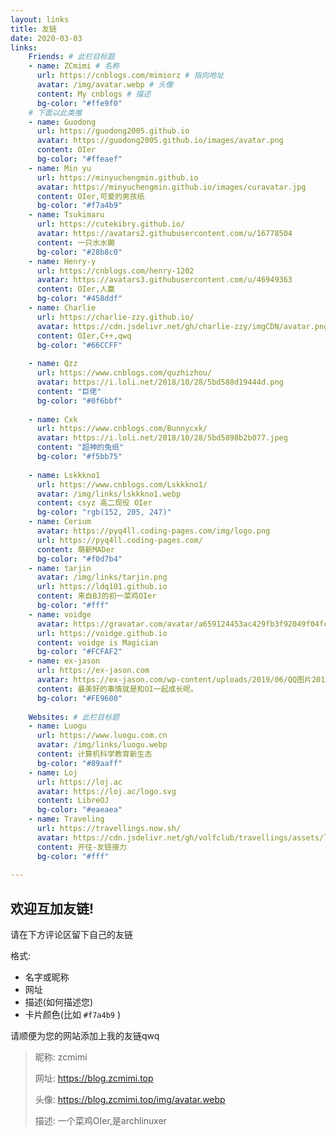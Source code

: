 ```yaml
---
layout: links
title: 友链
date: 2020-03-03
links:
    Friends: # 此栏目标题
    - name: ZCmimi # 名称
      url: https://cnblogs.com/mimiorz # 指向地址
      avatar: /img/avatar.webp # 头像
      content: My cnblogs # 描述
      bg-color: "#ffe9f0"
    # 下面以此类推
    - name: Guodong
      url: https://guodong2005.github.io
      avatar: https://guodong2005.github.io/images/avatar.png
      content: OIer
      bg-color: "#ffeaef"
    - name: Min yu
      url: https://minyuchengmin.github.io
      avatar: https://minyuchengmin.github.io/images/curavatar.jpg
      content: OIer,可爱的男孩纸
      bg-color: "#f7a4b9"
    - name: Tsukimaru
      url: https://cutekibry.github.io/
      avatar: https://avatars2.githubusercontent.com/u/16778504
      content: 一只水水獭
      bg-color: "#28b8c0"
    - name: Henry-y
      url: https://cnblogs.com/henry-1202
      avatar: https://avatars3.githubusercontent.com/u/46949363
      content: OIer,人赢
      bg-color: "#458ddf"
    - name: Charlie
      url: https://charlie-zzy.github.io/
      avatar: https://cdn.jsdelivr.net/gh/charlie-zzy/imgCDN/avatar.png
      content: OIer,C++,qwq
      bg-color: "#66CCFF"
    
    - name: Qzz
      url: https://www.cnblogs.com/quzhizhou/
      avatar: https://i.loli.net/2018/10/28/5bd588d19444d.png
      content: "巨佬"
      bg-color: "#0f6bbf"
    
    - name: Cxk
      url: https://www.cnblogs.com/Bunnycxk/
      avatar: https://i.loli.net/2018/10/28/5bd5898b2b077.jpeg
      content: "超神的兔纸"
      bg-color: "#f5bb75"
    
    - name: Lskkkno1
      url: https://www.cnblogs.com/Lskkkno1/
      avatar: /img/links/lskkkno1.webp
      content: csyz 高二现役 OIer
      bg-color: "rgb(152, 205, 247)"
    - name: Cerium 
      avatar: https://pyq4ll.coding-pages.com/img/logo.png
      url: https://pyq4ll.coding-pages.com/ 
      content: 萌新MADer 
      bg-color: "#f0d7b4"
    - name: tarjin
      avatar: /img/links/tarjin.png
      url: https://ldq101.github.io
      content: 来自BJ的初一菜鸡OIer
      bg-color: "#fff"
    - name: voidge
      avatar: https://gravatar.com/avatar/a659124453ac429fb3f92049f04fc53b?s=256
      url: https://voidge.github.io
      content: voidge is Magician
      bg-color: "#FCFAF2"
    - name: ex-jason
      url: https://ex-jason.com
      avatar: https://ex-jason.com/wp-content/uploads/2019/06/QQ图片20181207202700.jpg
      content: 最美好的事情就是和OI一起成长呢。
      bg-color: "#FE9600"
          
    Websites: # 此栏目标题
    - name: Luogu
      url: https://www.luogu.com.cn
      avatar: /img/links/luogu.webp
      content: 计算机科学教育新生态
      bg-color: "#89aaff"
    - name: Loj
      url: https://loj.ac
      avatar: https://loj.ac/logo.svg
      content: LibreOJ
      bg-color: "#eaeaea"
    - name: Traveling
      url: https://travellings.now.sh/
      avatar: https://cdn.jsdelivr.net/gh/volfclub/travellings/assets/logo.svg
      content: 开往-友链接力
      bg-color: "#fff"
      
---
```


## 欢迎互加友链!

请在下方评论区留下自己的友链

格式:
- 名字或昵称
- 网址
- 描述(如何描述您)
- 卡片颜色(比如 `#f7a4b9` )

请顺便为您的网站添加上我的友链qwq

> 昵称: zcmimi
> 
> 网址: https://blog.zcmimi.top
> 
> 头像: https://blog.zcmimi.top/img/avatar.webp
> 
> 描述: 一个菜鸡OIer,是archlinuxer
